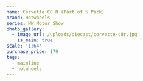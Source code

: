 ```yaml
---
name: Corvette C8.R (Part of 5 Pack)
brand: Hotwheels
series: HW Motor Show
photo_gallery:
  - image_url: /uploads/diecast/corvette-c8r.jpg
    is_main: true
scale: '1:64'
purchase_price: 179
tags:
  - mainline
  - hotwheels
---
```


